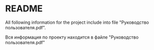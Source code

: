 # README

All following information for the project include into file "Руководство пользователя.pdf".

Вся информация по проекту находится в файле "Руководство пользователя.pdf"
